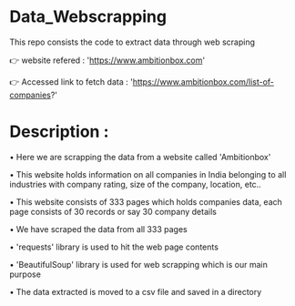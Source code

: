 # Data_Webscrapping
This repo consists the code to extract data through web scraping

👉 website refered : 'https://www.ambitionbox.com' 

👉 Accessed link to fetch data : 'https://www.ambitionbox.com/list-of-companies?'


# Description : 

•	Here we are scrapping the data from a website called 'Ambitionbox'

•	This website holds information on all companies in India belonging to all industries with company rating, size of the company, location, etc..

•	This website consists of 333 pages which holds companies data, each page consists of 30 records or say 30 company details

•	We have scraped the data from all 333 pages 

•	'requests' library is used to hit the web page contents 

•	'BeautifulSoup' library is used for web scrapping which is our main purpose 

• The data extracted is moved to a csv file and saved in a directory 


 
